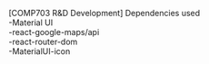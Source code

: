 [COMP703 R&D Development]
Dependencies used </br>
-Material UI </br>
-react-google-maps/api </br>
-react-router-dom </br>
-MaterialUI-icon </br>
